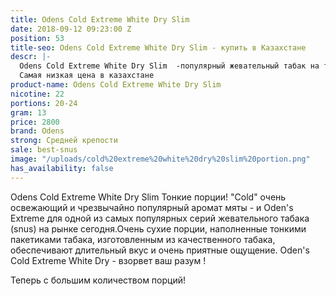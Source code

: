 ```yaml
---
title: Odens Cold Extreme White Dry Slim
date: 2018-09-12 09:23:00 Z
position: 53
title-seo: Odens Cold Extreme White Dry Slim - купить в Казахстане
descr: |-
  Odens Cold Extreme White Dry Slim  -популярный жевательный табак на территории СНГ. Благодаря своим тонким порциям . Приятный мятный  вкус ,20-24 пакетика , средней крепости 22 мг никотина.
  Самая низкая цена в казахстане
product-name: Odens Cold Extreme White Dry Slim
nicotine: 22
portions: 20-24
gram: 13
price: 2800
brand: Odens
strong: Средней крепости
sale: best-snus
image: "/uploads/cold%20extreme%20white%20dry%20slim%20portion.png"
has_availability: false
---
```


Odens Cold Extreme White Dry Slim
Тонкие порции! "Cold" очень освежающий и чрезвычайно популярный аромат мяты - и Oden's Extreme для одной из самых популярных серий жевательного табака (snus) на рынке сегодня.Очень сухие порции, наполненные тонкими пакетиками табака, изготовленным из качественного табака, обеспечивают длительный вкус и очень приятные ощущение.  Oden's Cold Extreme White Dry - взорвет ваш разум !

Теперь с большим количеством порций!